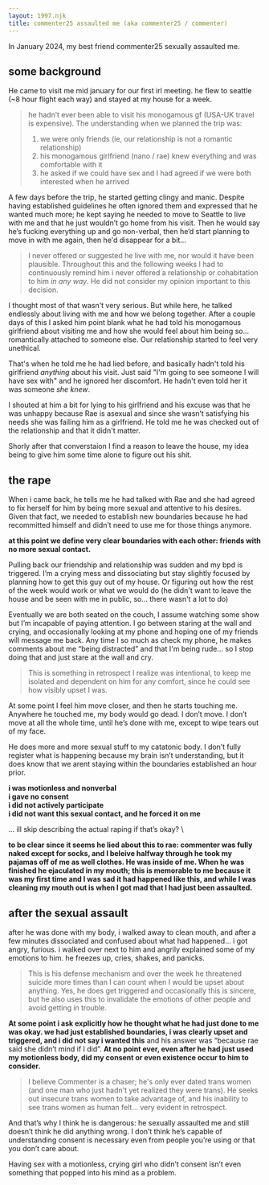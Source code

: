 ```yaml
---
layout: 1997.njk
title: commenter25 assaulted me (aka commenter25 / commenter)
---
```

In January 2024, my best friend commenter25 sexually assaulted me.

## some background

He came to visit me mid january for our first irl meeting. he flew to seattle (~8 hour flight each way)  and stayed at my house for a week. 

> he hadn’t ever been able to visit his monogamous gf (USA-UK travel is expensive). The understanding when we planned the trip was:
> 1. we were only friends (ie, our relationship is not a romantic relationship)
> 2. his monogamous girlfriend (nano / rae) knew everything and was comfortable with it
> 3. he asked if we could have sex and I had agreed if we were both interested when he arrived

A few days before the trip, he started getting clingy and manic. Despite having established guidelines he often ignored them and expressed that he wanted much more; he kept saying he needed to move to Seattle to live with me and that he just wouldn’t go home from his visit. Then he would say he’s fucking everything up and go non-verbal, then he’d start planning to move in with me again, then he'd disappear for a bit...

> I never offered or suggested he live with me, nor would it have been plausible. Throughout this and the following weeks I had to continuously remind him i never offered a relationship or cohabitation to him *in any way*. He did not consider my opinion important to this decision.

I thought most of that wasn't very serious. But while here, he talked endlessly about living with me and how we belong together. After a couple days of this I asked him point blank what he had told his monogamous girlfriend about visiting me and how she would feel about him being so... romantically attached to someone else. Our relationship started to feel very unethical.

That's when he told me he had lied before, and basically hadn't told his girlfriend *anything* about his visit. Just said "I'm going to see someone I will have sex with" and he ignored her discomfort. He hadn't even told her it was someone *she knew*.

I shouted at him a bit for lying to his girlfriend and his excuse was that he was unhappy because Rae is asexual and since she wasn’t satisfying his needs she was failing him as a girlfriend. He told me he was checked out of the relationship and that it didn't matter.

Shorly after that converstaion I find a reason to leave the house, my idea being to give him some time alone to figure out his shit.

## the rape

When i came back, he tells me he had talked with Rae and she had agreed to fix herself for him by being more sexual and attentive to his desires. Given that fact, we needed to establish new boundaries because he had recommitted himself and didn’t need to use me for those things anymore.

**at this point we define very clear boundaries with each other: friends with no more sexual contact.**

Pulling back our friendship and relationship was sudden and my bpd is triggered. I’m a crying mess and dissociating but stay slightly focused by planning how to get this guy out of my house. Or figuring out how the rest of the week would work or what we would do (he didn't want to leave the house and be seen with me in public, so... there wasn't a lot to do)

Eventually we are both seated on the couch, I assume watching some show but I’m incapable of paying attention. I go between staring at the wall and crying, and occasionally looking at my phone and hoping one of my friends will message me back. Any time I so much as check my phone, he makes comments about me “being distracted” and that I'm being rude... so I stop doing that and just stare at the wall and cry.

> This is something in retrospect I realize was intentional, to keep me isolated and dependent on him for any comfort, since he could see how visibly upset I was.

At some point I feel him move closer, and then he starts touching me. Anywhere he touched me, my body would go dead. I don’t move. I don’t move at all the whole time, until he’s done with me, except to wipe tears out of my face.

He does more and more sexual stuff to my catatonic body. I don’t fully register what is happening because my brain isn’t understanding, but it does know that we arent staying within the boundaries established an hour prior.

**i was motionless and nonverbal \
i gave no consent \
i did not actively participate \
i did not want this sexual contact, and he forced it on me**

… ill skip describing the actual raping if that’s okay? \

**to be clear since it seems he lied about this to rae: commenter was fully naked except for socks, and I beleive halfway through he took my pajamas off of me as well clothes. He was inside of me. When he was finished he ejaculated in my mouth; this is memorable to me because it was my first time and I was sad it had happened like this, and while I was cleaning my mouth out is when I got mad that I had just been assaulted.**


## after the sexual assault ##

after he was done with my body, i walked away to clean mouth, and after a few minutes dissociated and confused about what had happened…  i got angry, furious. i walked over next to him and angrily explained some of my emotions to him. he freezes up, cries, shakes, and panicks.

> This is his defense mechanism and over the week he threatened suicide more times than I can count when I would be upset about anything. Yes, he does get triggered and occasionally this is sincere, but he also uses this to invalidate the emotions of other people and avoid getting in trouble.

**At some point i ask explicitly how he thought what he had just done to me was okay. we had just established boundaries, i was clearly upset and triggered, and i did not say i wanted this**  and his answer was “because rae said she didn’t mind if I did”. **At no point ever, even after he had just used my motionless body, did my consent or even existence occur to him to consider.**

> I believe Commenter is a chaser; he's only ever dated trans women (and one man who just hadn't yet realized they were trans). He seeks out insecure trans women to take advantage of, and his inability to see trans women as human felt… very evident in retrospect.

And that’s why I think he is dangerous: he sexually assaulted me and still doesn’t think he did anything wrong. I don’t think he’s capable of understanding consent is necessary even from people you’re using or that you don’t care about. 

Having sex with a motionless, crying girl who didn’t consent  isn’t even something that popped into his mind as a problem.
